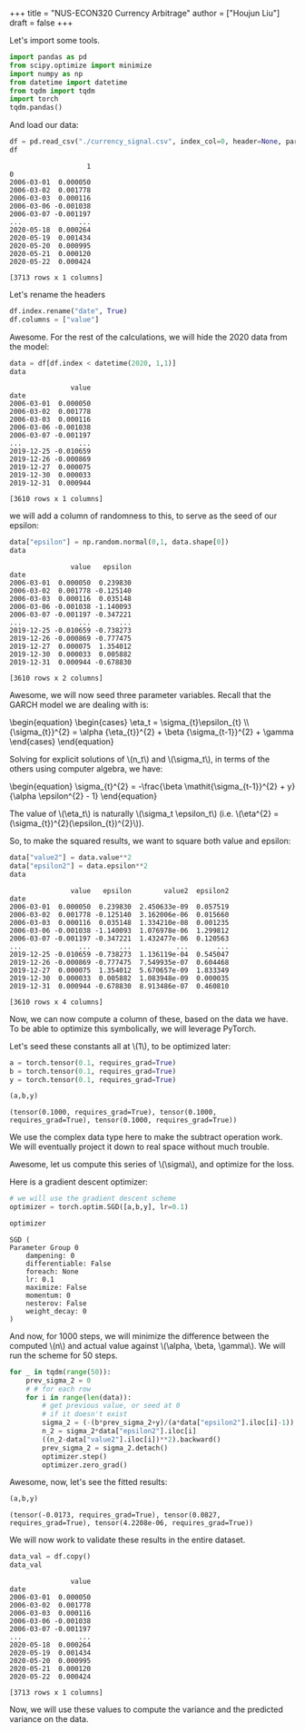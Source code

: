 +++
title = "NUS-ECON320 Currency Arbitrage"
author = ["Houjun Liu"]
draft = false
+++

Let's import some tools.

```python
import pandas as pd
from scipy.optimize import minimize
import numpy as np
from datetime import datetime
from tqdm import tqdm
import torch
tqdm.pandas()
```

And load our data:

```python
df = pd.read_csv("./currency_signal.csv", index_col=0, header=None, parse_dates=[0])
df
```

```text
                   1
0
2006-03-01  0.000050
2006-03-02  0.001778
2006-03-03  0.000116
2006-03-06 -0.001038
2006-03-07 -0.001197
...              ...
2020-05-18  0.000264
2020-05-19  0.001434
2020-05-20  0.000995
2020-05-21  0.000120
2020-05-22  0.000424

[3713 rows x 1 columns]
```

Let's rename the headers

```python
df.index.rename("date", True)
df.columns = ["value"]
```

Awesome. For the rest of the calculations, we will hide the 2020 data from the model:

```python
data = df[df.index < datetime(2020, 1,1)]
data
```

```text
               value
date
2006-03-01  0.000050
2006-03-02  0.001778
2006-03-03  0.000116
2006-03-06 -0.001038
2006-03-07 -0.001197
...              ...
2019-12-25 -0.010659
2019-12-26 -0.000869
2019-12-27  0.000075
2019-12-30  0.000033
2019-12-31  0.000944

[3610 rows x 1 columns]
```

we will add a column of randomness to this, to serve as the seed of our epsilon:

```python
data["epsilon"] = np.random.normal(0,1, data.shape[0])
data
```

```text
               value   epsilon
date
2006-03-01  0.000050  0.239830
2006-03-02  0.001778 -0.125140
2006-03-03  0.000116  0.035148
2006-03-06 -0.001038 -1.140093
2006-03-07 -0.001197 -0.347221
...              ...       ...
2019-12-25 -0.010659 -0.738273
2019-12-26 -0.000869 -0.777475
2019-12-27  0.000075  1.354012
2019-12-30  0.000033  0.005882
2019-12-31  0.000944 -0.678830

[3610 rows x 2 columns]
```

Awesome, we will now seed three parameter variables. Recall that the GARCH model we are dealing with is:

\begin{equation}
\begin{cases}
\eta\_t = \sigma\_{t}\epsilon\_{t} \\\\
{\sigma\_{t}}^{2} = \alpha {\eta\_{t}}^{2} + \beta {\sigma\_{t-1}}^{2} + \gamma
\end{cases}
\end{equation}

Solving for explicit solutions of \\(n\_t\\) and \\(\sigma\_t\\), in terms of the others using computer algebra, we have:

\begin{equation}
\sigma\_{t}^{2} = -\frac{\beta \mathit{\sigma\_{t-1}}^{2} + y}{\alpha \epsilon^{2} - 1}
\end{equation}

The value of \\(\eta\_t\\) is naturally \\(\sigma\_t \epsilon\_t\\) (i.e. \\(\eta^{2} = (\sigma\_{t})^{2}(\epsilon\_{t})^{2}\\)).

So, to make the squared results, we want to square both value and epsilon:

```python
data["value2"] = data.value**2
data["epsilon2"] = data.epsilon**2
data
```

```text
               value   epsilon        value2  epsilon2
date
2006-03-01  0.000050  0.239830  2.450633e-09  0.057519
2006-03-02  0.001778 -0.125140  3.162006e-06  0.015660
2006-03-03  0.000116  0.035148  1.334210e-08  0.001235
2006-03-06 -0.001038 -1.140093  1.076978e-06  1.299812
2006-03-07 -0.001197 -0.347221  1.432477e-06  0.120563
...              ...       ...           ...       ...
2019-12-25 -0.010659 -0.738273  1.136119e-04  0.545047
2019-12-26 -0.000869 -0.777475  7.549935e-07  0.604468
2019-12-27  0.000075  1.354012  5.670657e-09  1.833349
2019-12-30  0.000033  0.005882  1.083948e-09  0.000035
2019-12-31  0.000944 -0.678830  8.913486e-07  0.460810

[3610 rows x 4 columns]
```

Now, we can now compute a column of these, based on the data we have. To be able to optimize this symbolically, we will leverage PyTorch.

Let's seed these constants all at \\(1\\), to be optimized later:

```python
a = torch.tensor(0.1, requires_grad=True)
b = torch.tensor(0.1, requires_grad=True)
y = torch.tensor(0.1, requires_grad=True)

(a,b,y)
```

```text
(tensor(0.1000, requires_grad=True), tensor(0.1000, requires_grad=True), tensor(0.1000, requires_grad=True))
```

We use the complex data type here to make the subtract operation work. We will eventually project it down to real space without much trouble.

Awesome, let us compute this series of \\(\sigma\\), and optimize for the loss.

Here is a gradient descent optimizer:

```python
# we will use the gradient descent scheme
optimizer = torch.optim.SGD([a,b,y], lr=0.1)

optimizer
```

```text
SGD (
Parameter Group 0
    dampening: 0
    differentiable: False
    foreach: None
    lr: 0.1
    maximize: False
    momentum: 0
    nesterov: False
    weight_decay: 0
)
```

And now, for 1000 steps, we will minimize the difference between the computed \\(n\\) and actual value against \\(\alpha, \beta, \gamma\\). We will run the scheme for 50 steps.

```python
for _ in tqdm(range(50)):
    prev_sigma_2 = 0
    # # for each row
    for i in range(len(data)):
        # get previous value, or seed at 0
        # if it doesn't exist
        sigma_2 = (-(b*prev_sigma_2+y)/(a*data["epsilon2"].iloc[i]-1))
        n_2 = sigma_2*data["epsilon2"].iloc[i]
        ((n_2-data["value2"].iloc[i])**2).backward()
        prev_sigma_2 = sigma_2.detach()
        optimizer.step()
        optimizer.zero_grad()
```

Awesome, now, let's see the fitted results:

```python
(a,b,y)
```

```text
(tensor(-0.0173, requires_grad=True), tensor(0.0827, requires_grad=True), tensor(4.2208e-06, requires_grad=True))
```

We will now work to validate these results in the entire dataset.

```python
data_val = df.copy()
data_val
```

```text
               value
date
2006-03-01  0.000050
2006-03-02  0.001778
2006-03-03  0.000116
2006-03-06 -0.001038
2006-03-07 -0.001197
...              ...
2020-05-18  0.000264
2020-05-19  0.001434
2020-05-20  0.000995
2020-05-21  0.000120
2020-05-22  0.000424

[3713 rows x 1 columns]
```

Now, we will use these values to compute the variance and the predicted variance on the data.